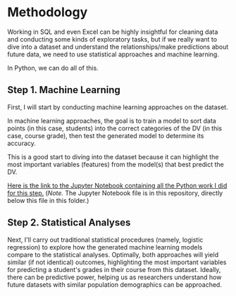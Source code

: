 # Methodology

Working in SQL and even Excel can be highly insightful for cleaning data and conducting some kinds of exploratory tasks, but if we really want to dive into a dataset and understand the relationships/make predictions about future data, we need to use statistical approaches and machine learning.

In Python, we can do all of this.

## Step 1. Machine Learning

First, I will start by conducting machine learning approaches on the dataset.

In machine learning approaches, the goal is to train a model to sort data points (in this case, students) into the correct categories of the DV (in this case, course grade), then test the generated model to determine its accuracy.

This is a good start to diving into the dataset because it can highlight the most important variables (features) from the model(s) that best predict the DV.

[Here is the link to the Jupyter Notebook containing all the Python work I did for this step.](https://github.com/jsszhh/Google_Certificate_Capstone/blob/main/Exploratory_Analyses/2.%20Python/PYTHON_ML_ANALYSES.ipynb "Machine Learning Jupyter Notebook") (_Note._ The Jupyter Notebook file is in this repository, directly below this file in this folder.)

## Step 2. Statistical Analyses

Next, I'll carry out traditional statistical procedures (namely, logistic regression) to explore how the generated machine learning models compare to the statistical analyses. Optimally, both approaches will yield similar (if not identical) outcomes, highlighting the most important variables for predicting a student's grades in their course from this dataset. Ideally, there can be predictive power, helping us as researchers understand how future datasets with similar population demographics can be approached.
